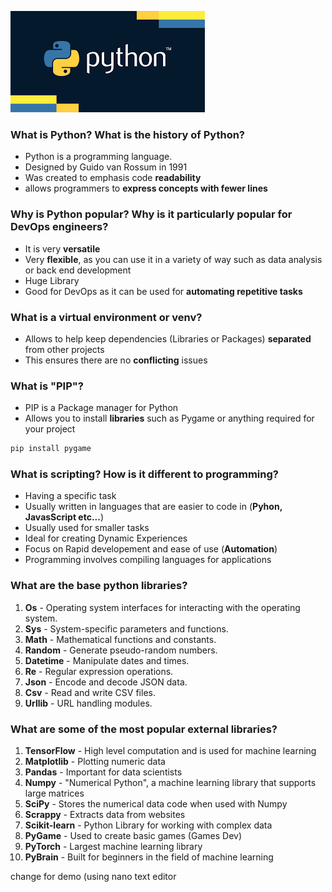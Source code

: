 ![img_2.png](img_2.png)

### What is Python? What is the history of Python?
* Python is a programming language.
* Designed by Guido van Rossum in 1991
* Was created to emphasis code **readability**
* allows programmers to **express concepts with fewer lines** 

### Why is Python popular? Why is it particularly popular for DevOps engineers?
* It is very **versatile**
* Very **flexible**, as you can use it in a variety of way such as data analysis or back end development
* Huge Library
* Good for DevOps as it can be used for **automating repetitive tasks**
### What is a virtual environment or venv?
* Allows to help keep dependencies (Libraries or Packages) **separated** from other projects
* This ensures there are no **conflicting** issues

### What is "PIP"?
* PIP is a Package manager for Python
* Allows you to install **libraries** such as Pygame or anything required for your project
```cmd
pip install pygame
```
### What is scripting? How is it different to programming?
* Having a specific task
* Usually written in languages that are easier to code in (**Pyhon, JavasScript etc...**)
* Usually used for smaller tasks
* Ideal for creating Dynamic Experiences
* Focus on Rapid developement and ease of use (**Automation**)
* Programming involves compiling languages for applications 

### What are the base python libraries?
1) **Os** - Operating system interfaces for interacting with the operating system.
2) **Sys** - System-specific parameters and functions.
3) **Math** - Mathematical functions and constants.
4) **Random** - Generate pseudo-random numbers.
5) **Datetime** - Manipulate dates and times.
6) **Re** - Regular expression operations.
7) **Json** - Encode and decode JSON data.
8) **Csv** - Read and write CSV files.
9) **Urllib** - URL handling modules.

### What are some of the most popular external libraries?
1) **TensorFlow** - High level computation and is used for machine learning
2) **Matplotlib** - Plotting numeric data
3) **Pandas** - Important for data scientists
4) **Numpy** - "Numerical Python", a machine learning library that supports large matrices
5) **SciPy** - Stores the numerical data code when used with Numpy
6) **Scrappy** - Extracts data from websites
7) **Scikit-learn** - Python Library for working with complex data
8) **PyGame** - Used to create basic games (Games Dev)
9) **PyTorch** - Largest machine learning library
10) **PyBrain** - Built for beginners in the field of machine learning


change for demo (using nano text editor
